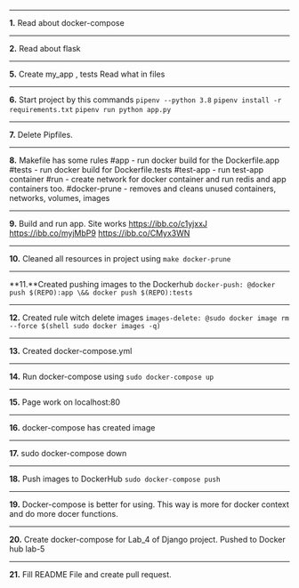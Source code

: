 ***
**1.** Read about docker-compose 
***
**2.** Read about flask 
***
**5.** Create my_app , tests  Read what in files
***
**6.** Start project by this commands `pipenv --python 3.8` `pipenv install -r requirements.txt` `pipenv run python app.py`
***
**7.** Delete Pipfiles.
***
**8.** Makefile has some rules #app - run docker build for the Dockerfile.app #tests - run docker build for Dockerfile.tests #test-app - run test-app container #run - create network for docker container and run redis and app containers too. #docker-prune - removes and cleans unused containers, networks, volumes, images
***
**9.** Build and run app. Site works https://ibb.co/c1yjxxJ https://ibb.co/myjMbP9 https://ibb.co/CMyx3WN
***
**10.** Cleaned all resources in project using `make docker-prune`
***
**11.**Created pushing images to the Dockerhub `docker-push: @docker push $(REPO):app \&& docker push $(REPO):tests`
***
**12.** Created rule witch delete images `images-delete: @sudo docker image rm --force $(shell sudo docker images -q)`
***
**13.** Created docker-compose.yml
***
**14.** Run docker-compose using `sudo docker-compose up`
***
**15.** Page work on localhost:80
***
**16.** docker-compose has created image
***
**17.** sudo docker-compose down
***
**18.** Push images to DockerHub `sudo docker-compose push`
***
**19.** Docker-compose is better for using. This way is more for docker context and do more docer functions.
***
**20.** Create docker-compose for Lab_4 of Django project. Pushed to Docker hub lab-5
***
**21.** Fill README File and create pull request.
